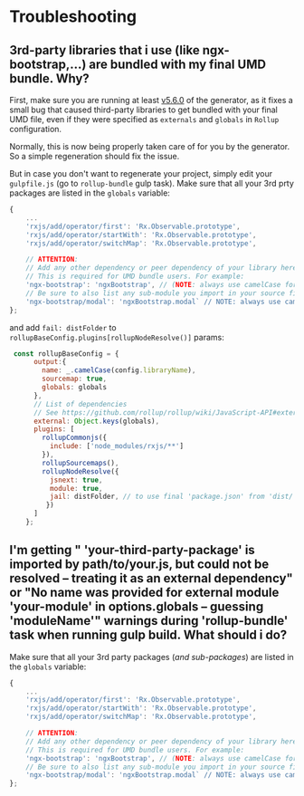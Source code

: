 # Troubleshooting

## 3rd-party libraries that i use (like ngx-bootstrap,...) are bundled with my final UMD bundle. Why?

First, make sure you are running at least [v5.6.0](https://github.com/tinesoft/generator-ngx-library/releases/tag/v5.6.0) of the generator, as it fixes a small bug that caused third-party libraries to get bundled with your final UMD file, even if they were specified as `externals` and `globals` in `Rollup` configuration.

Normally, this is now being properly taken care of for you by the generator. So a simple regeneration should fix the issue.

But in case you don't want to regenerate your project, simply edit your `gulpfile.js` (go to `rollup-bundle` gulp task).
Make sure that all your 3rd prty packages are listed in the `globals` variable:

```js
{
    ...
    'rxjs/add/operator/first': 'Rx.Observable.prototype',
    'rxjs/add/operator/startWith': 'Rx.Observable.prototype',
    'rxjs/add/operator/switchMap': 'Rx.Observable.prototype',

    // ATTENTION:
    // Add any other dependency or peer dependency of your library here
    // This is required for UMD bundle users. For example:
    'ngx-bootstrap': 'ngxBootstrap', // (NOTE: always use camelCase for the value)
    // Be sure to also list any sub-module you import in your source files
    'ngx-bootstrap/modal': 'ngxBootstrap.modal` // NOTE: always use camelCase and replace '/' -> '.'
};
```

and add `fail: distFolder` to `rollupBaseConfig.plugins[rollupNodeResolve()]` params:

```js
 const rollupBaseConfig = {
      output:{
        name: _.camelCase(config.libraryName),
        sourcemap: true,
        globals: globals
      },
      // List of dependencies
      // See https://github.com/rollup/rollup/wiki/JavaScript-API#external for more.
      external: Object.keys(globals),
      plugins: [
        rollupCommonjs({
          include: ['node_modules/rxjs/**']
        }),
        rollupSourcemaps(),
        rollupNodeResolve({
          jsnext: true,
          module: true,
          jail: distFolder, // to use final 'package.json' from 'dist/'
         })
      ]
    };
```

## I'm getting " 'your-third-party-package' is imported by path/to/your.js, but could not be resolved – treating it as an external dependency" or "No name was provided for external module 'your-module' in options.globals – guessing 'moduleName'" warnings during 'rollup-bundle' task when running gulp build. What should i do?

Make sure that all your 3rd party packages (*and sub-packages*) are listed in the `globals` variable:

```js
{
    ...
    'rxjs/add/operator/first': 'Rx.Observable.prototype',
    'rxjs/add/operator/startWith': 'Rx.Observable.prototype',
    'rxjs/add/operator/switchMap': 'Rx.Observable.prototype',

    // ATTENTION:
    // Add any other dependency or peer dependency of your library here
    // This is required for UMD bundle users. For example:
    'ngx-bootstrap': 'ngxBootstrap', // (NOTE: always use camelCase for the value)
    // Be sure to also list any sub-module you import in your source files
    'ngx-bootstrap/modal': 'ngxBootstrap.modal` // NOTE: always use camelCase and replace '/' -> '.'
};

```